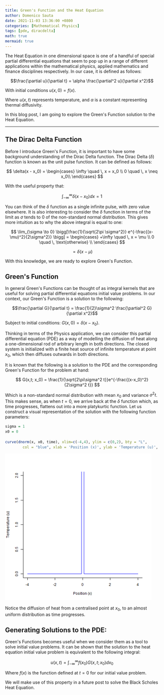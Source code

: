 ```yaml
---
title: Green's Function and the Heat Equation
author: Domenico Sauta
date: 2021-11-03 13:36:00 +0800
categories: [Mathematical Physics]
tags: [pde, diracdelta]
math: true
mermaid: true
---
```


The Heat Equation in one dimensional space is one of a handful of special partial differential equations that seem to pop up in a range of different applications within the mathematical physics, applied mathematics and finance disciplines respectively. In our case, it is defined as follows:

$$\frac{\partial u}{\partial t} = \alpha \frac{\partial^2 u}{\partial x^2}$$

With initial conditions $u(x,0) = f(x)$.

Where $u(x,t)$ represents temperature, and $\alpha$ is a constant representing thermal diffusivity.

In this blog post, I am going to explore the Green's Function solution to the Heat Equation.

---

## The Dirac Delta Function

Before I introduce Green's Function, it is important to have some background understanding of the Dirac Delta function. The Dirac Delta ($\delta$) function is known as the unit pulse function. It can be defined as follows:

$$
\delta(x - x_0) =
\begin{cases}
\infty \quad \, x = x_0 \\
0 \quad \, x \neq x_0\\
\end{cases}
$$

With the useful property that:

$$
\int_{-\infty}^{\infty} \delta(x - x_0)dx = 1
$$

You can think of the $\delta$ function as a single infinite pulse, with zero value elsewhere. It is also interesting to consider the $\delta$ function in terms of the limit as $\sigma$ tends to $0$ of the non-standard normal distribution. This gives more intuition as to why the above integral is equal to one:

$$
\lim_{\sigma \to 0} \bigg[\frac{1}{\sqrt{2\pi \sigma^2}} e^{-\frac{(x-\mu)^2}{2\sigma^2}} \bigg] =
\begin{cases}
+\infty \quad \, x = \mu \\
0 \quad \, \text{otherwise} \\
\end{cases}
$$

$$
=\delta(x - \mu)
$$

With this knowledge, we are ready to explore Green's Function.

## Green's Function

In general Green's Functions can be thought of as integral kernels that are useful for solving partial differential equations initial value problems. In our context, our Green's Function is a solution to the following:

$$\frac{\partial G}{\partial t} = \frac{1}{2}\sigma^2 \frac{\partial^2 G}{\partial x^2}$$

Subject to initial conditions: $G(x, 0) = \delta(x- x_0)$.

Thinking in terms of the Physics application, we can consider this partial differential equation (PDE) as a way of modelling the diffusion of heat along a one-dimensional rod of arbitrary length in both directions. The closed system is initialized with a finite heat source of infinite temperature at point $x_0$, which then diffuses outwards in both directions.

It is known that the following is a solution to the PDE and the corresponding Green's Function for the problem at hand:

$$
G(x,t; x_0) = \frac{1}{\sqrt{2\pi\sigma^2 t}}e^{-\frac{(x-x_0)^2}{2\sigma^2 t}}
$$

Which is a non-standard normal distribution with mean $x_0$ and variance $\sigma^2 t$. This makes sense, as when $t = 0$, we arrive back at the $\delta$ function which, as time progresses, flattens out into a more platykurtic function. Let us construct a visual representation of the solution with the following function parameters:

```R
sigma = 1
x0 = 0

curve(dnorm(x, x0, time), xlim=c(-4,4), ylim = c(0,2), bty = "L",
        col = "blue", xlab = 'Position (x)', ylab = 'Temperature (u)', lwd = 1.5)
```

![animation](/assets/2021-10-14/animation.gif)

Notice the diffusion of heat from a centralised point at $x_0$, to an almost uniform distribution as time progresses.

## Generating Solutions to the PDE:

Green's Functions becomes useful when we consider them as a tool to solve initial value problems. It can be shown that the solution to the heat equation initial value problem is equivalent to the following integral:

$$u(x,t) = \int_{-\infty}^\infty f(x_0)G(x,t;x_0)dx_0$$

Where $f(x)$ is the function defined at $t=0$ for our initial value problem.

We will make use of this property in a future post to solve the Black Scholes Heat Equation.
